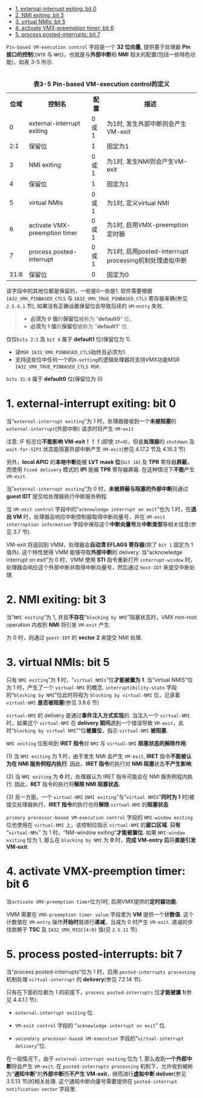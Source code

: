 
<!-- @import "[TOC]" {cmd="toc" depthFrom=1 depthTo=6 orderedList=false} -->

<!-- code_chunk_output -->

- [1. external-interrupt exiting: bit 0](#1-external-interrupt-exiting-bit-0)
- [2. NMI exiting: bit 3](#2-nmi-exiting-bit-3)
- [3. virtual NMIs: bit 5](#3-virtual-nmis-bit-5)
- [4. activate VMX-preemption timer: bit 6](#4-activate-vmx-preemption-timer-bit-6)
- [5. process posted-interrupts: bit 7](#5-process-posted-interrupts-bit-7)

<!-- /code_chunk_output -->

`Pin-based VM-execution control` 字段是一个 **32 位向量**, 提供基于处理器 **Pin 接口的控制**(`INTR` 与 `NMI`)，也就是与**外部中断**和 **NMI** 相关的配置(包括一些特色功能)，如表 3-5 所示. 

<table>
 <caption><br><b>表3-5 Pin-based VM-execution control的定义</b></br></caption>
  <tr>
    <th>位域</th>
    <th>控制名</th>
    <th>配置</th>
    <th>描述</th>
  </tr>
  <tr>
    <td>0</td>
    <td>external-interrupt exiting</td>
    <td>0或1</td>
    <td>为1时, 发生外部中断则会产生VM-exit</td>
  </tr>
  <tr>
    <td>2:1</td>
    <td>保留位</td>
    <td>1</td>
    <td>固定为1</td>
  </tr>
  <tr>
    <td>3</td>
    <td>NMI exiting</td>
    <td>0或1</td>
    <td>为1时, 发生NMI则会产生VM-exit</td>
  </tr>
  <tr>
    <td>4</td>
    <td>保留位</td>
    <td>1</td>
    <td>固定为1</td>
  </tr>
  <tr>
    <td>5</td>
    <td>virtual NMIs</td>
    <td>0或1</td>
    <td>为1时, 定义virtual NMI</td>
  </tr>
  <tr>
    <td>6</td>
    <td>activate VMX-preemption timer</td>
    <td>0或1</td>
    <td>为1时, 启用VMX-preemption定时器</td>
  </tr>
  <tr>
    <td>7</td>
    <td>process posted-interrupt</td>
    <td>0或1</td>
    <td>为1时, 启用posted-interrrupt processing机制处理虚拟中断</td>
  </tr>
  <tr>
    <td>31:8</td>
    <td>保留位</td>
    <td>0</td>
    <td>固定为0</td>
  </tr>
</table>

该字段中的其他位都是保留的，一些是0一些是1. 软件需要根据 `IA32_VMX_PINBASED_CTLS` 与 `IA32_VMX_TRUE_PINBASED_CTLS` 寄存器来确(参见 `2.5.6.1` 节), 如果没有正确设置保留位会导致后续的 `VM-entry` 失败.

> * **必须为 0 值**的**保留位**被称为 “**default0**” 位，
> * **必须为 1 值**的**保留位**被称为 "**default1**" 位. 

仅仅`bits 2:1` 及 `bit 4` 属于 **default1** 位(保留位为 1). 

* 读`MSR IA32_VMX_PINBASED_CTLS`始终且必须为1. 
* 支持这些位中任何一个的`0-setting`的逻辑处理器将支持VMX功能MSR `IA32_VMX_TRUE_PINBASED_CTLS MSR`.

`bits 31:8` 属于 **default0** 位(保留位为 0)

# 1. external-interrupt exiting: bit 0

当“`external-interrupt exiting`”为 1 时，处理器接收到一个**未被阻塞**的 `external-interrupt`(外部中断) 请求时将产生 `VM-exit`

注意: IF 标志位**不能影响 VM-exit！！！**(即使 `IF=0`)，但是**处理器**的 `shutdown` 及 `wait-for-SIPI` 状态能阻塞外部中断产生 `VM-exit`(参见 4.17.2 节及 4.16.3 节)

另外，**local APIC** 的**本地中断**能被 **LVT mask 位**(`bit 16`) 及 **TPR** 寄存器**屏蔽**，而使用 `Fixed delivery` 模式的 **IPI** 能被 **TPR** 寄存器屏蔽. 在这种情况下**不能**产生 `VM-exit`. 

当“`external-interrupt exiting`”为 0 时，**未被屏蔽与阻塞的外部中断**则通过 **guest IDT** 提交给处理器执行中断服务例程. 

当 `VM-exit control` 字段中的“`acknowledge interrupt on exit`”也为 1 时，在**退出 VM** 时，处理器会响应中断控制器取得中断向量号，并在 `VM-exit interruption information` 字段中保存这个**中断向量号**及**中断类型**等相关信息(参见 3.7 节). 

VM-exit 将返回到 VMM，处理器会**自动清 EFLAGS 寄存器**(除了 `bit 1` 固定为 1 值外). 这个特性使得 VMM 能够夺取**外部中断**的 delivery. 当“acknowledge interrupt on exit”为 0 时，VMM 使用 **STI** 指令重新打开 `interrupt-window` 时，处理器会响应这个外部中断并取得中断向量号，然后通过 `host-IDT` 来提交中断处理. 

# 2. NMI exiting: bit 3

当“`NMI exiting`”为 1, 并且**不存在**“`blocking by NMI`”阻塞状态时，VMX non-root operation 内收到 **NMI** 将引发 `VM-exit` 产生. 

为 0 时，则通过 `guest-IDT` 的 **vector 2** 来提交 NMI 处理. 

# 3. virtual NMIs: bit 5

只有 `NMI exiting`”为 **1** 时，“`virtual NMIs`”位**才能被置为 1**. 当“virtual NMIS”位为 1 时，产生了一个 `virtual-NMI` 的概念. `interruptibility-state` 字段的“`blocking by NMI`”位此时将视为 `blocking by virtual-NMI` 位，记录着 `virtual-NMI` **是否被阻塞**(参见 3.8.6 节)

`virtual-NMI` 的 delivery 是通过**事件注入方式实现**的. 当注入一个 `virtual-NMI` 时，如果这个 `virtual-NMI` 在 **delivery 期间**遇到一个错误导致 `VM-exit`，此时“`blocking by virtual NMI`“”位**被置位**，指示 `virtual-NMI` **被阻塞**. 

`NMI exiting` 位影响到 **IRET 指令**对 `NMI` 与 `virtual-NMI` **阻塞状态的解除作用**:

(1) 当 `NMI exiting` 为 **1** 时，由于发生 NMI 会产生 `VM-exit`, **IRET** 指令**不能被认为在 NMI 服务例程内执行**. 因此，**IRET 指令**的执行对 **NMI 阻塞**状态**不产生影响**. 

(2) 当 `NMI exiting` 为 **0** 时，处理器认为 IRET 指令可能会在 NMI 服务例程内执行. 因此，**RET** 指令的执行将**解除 NMI 阻塞状态**. 

(3) 另一方面，一个 `virtual-NMI` (`NMI exiting`”与“`virtual NMIS`”**同时为 1** 时)被提交处理器执行，**IRET 指令**的执行也将**解除** `virtual-NMI` 的**阻塞状态**

`primary processor-based VM-execution control` 字段的 `NMI-window exiting` 位也使用在 `virtual-NMI` 上，该控制位指示 `virtual-NMI` 的**窗口区域**. **只有** “`virtual-NMs`” 为 1 时，“NM-window exiting”**才能被置位**. 如果 `NMI-window exiting` 位为 1, 那么在 `blocking by NMI` 为 **0** 时，**完成 VM-entry 后**将**直接引发 VM-exit**.

# 4. activate VMX-preemption timer: bit 6

当`activate VMX-preemption timer`位为1时, 启用VMX提供的**定时器功能**. 

VMM 需要在 `VMX-preemption timer value` 字段里为 **VM** 提供一个**计数值**. 这个计数值在 `VM-entry` 操作**开始时**就进行**递减**，当减为 0 时产生 `VM-exit`. 递减的步伐依赖于 **TSC** 及 `IA32_VMX_MISC[4:0]` 值(见 `2.5.11` 节). 

# 5. process posted-interrupts: bit 7

当“process posted-interrupts“位为 1 时，启用 `posted-interrupts processing` 机制处理 `virtual-interrupt` 的 **delivery**(参见 7.2.14 节). 

只有在下面的位都为 1 的前提下，`process posted-interrupts` 位**才能被置 1**(参见 4.4.1.1 节):

* `external-interrupt exiting` 位. 

* `VM-exit control` 字段的 “`acknowledge interrupt on exit`” 位. 

* `secondary processor-based VM-execution` 字段的“`virtual-interrupt delivery`”位. 

在一般情况下，由于 `external-interrupt exiting` 位为 1, 那么收到**一个外部中断**将会产生 `VM-exit`. 在 `posted-interrupts processing` 机制下，允许收到被称为“**通知中断**”的**外部中断**而**不产生 VM-exit**，继而进行**虚拟中断 deliver**(参见 3.5.13 节)的相关处理. 这个通知中断向量号需要提供在 `posted-interrupt notification vector` 字段里.